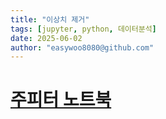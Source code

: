 ```yaml
---
title: "이상치 제거"
tags: [jupyter, python, 데이터분석]
date: 2025-06-02
author: "easywoo8080@github.com"
---
```



# [주피터 노트북](./dosc/jupyter_notebook.md)

<!-- # [XGBoostring 설명 및 사용법](./dosc/jupyter_notebook.md)

# [KNN imputer 설명 및 사용법](./dosc/jupyter_notebook.md) -->